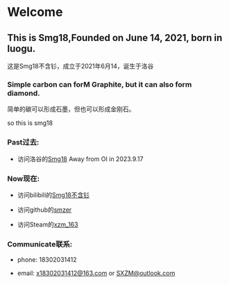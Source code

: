 # Welcome

## This is Smg18,Founded on June 14, 2021, born in luogu.
这是Smg18不含钐，成立于2021年6月14，诞生于洛谷

### Simple carbon can forM Graphite, but it can also form diamond.

简单的碳可以形成石墨，但也可以形成金刚石。

so this is smg18

### Past过去:

- 访问洛谷的[Smg18](https://www.luogu.com.cn/user/529017) Away from OI in 2023.9.17

### Now现在:

- 访问bilibili的[Smg18不含钐](https://space.bilibili.com/496479739)

- 访问github的[smzer](https://github.com/smzer)

- 访问Steam的[xzm_163](https://my.steamchina.com/profiles/76561199212554454/)

### Communicate联系:

- phone:  18302031412

- email:  x18302031412@163.com or SXZM@outlook.com
